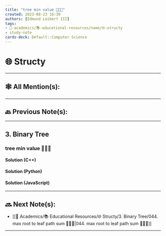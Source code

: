 ```yaml
---
title: "tree min value 👨🏽‍💻"
created: 2023-08-23 16:30
authors: [Edmund Leibert III]
tags:
- 🔴-academics/📚-educational-resources/name/🌐-structy
- study-note
cards-deck: Default::Computer Science
---
```


# 🌐 Structy

---

## 🕸️ All Mention(s):

---

## 🔙 Previous Note(s):

---

## 3. Binary Tree

### **tree min value 👨🏽‍💻**

#### Solution (C++)

#### Solution (Python)

#### Solution (JavaScript)

---

## 🔜 Next Note(s):
- [[🔴 Academics/📚 Educational Resources/🌐 Structy/3. Binary Tree/044. max root to leaf path sum 👨🏽‍💻|044. max root to leaf path sum 👨🏽‍💻]]

---
